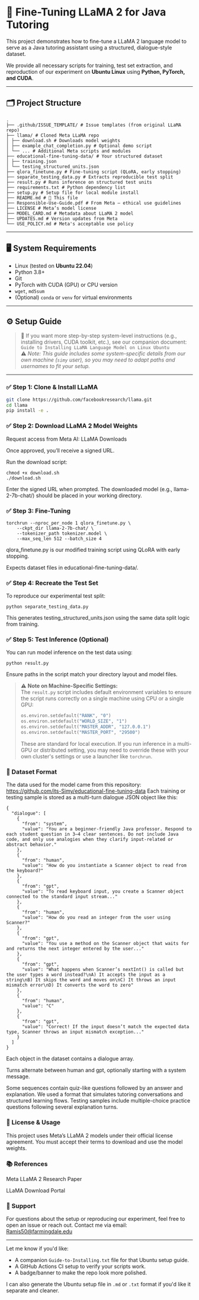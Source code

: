 # 🧠 Fine-Tuning LLaMA 2 for Java Tutoring

This project demonstrates how to fine-tune a LLaMA 2 language model to serve as a Java tutoring assistant using a structured, dialogue-style dataset.

We provide all necessary scripts for training, test set extraction, and reproduction of our experiment on **Ubuntu Linux** using **Python, PyTorch, and CUDA**.

---

## 🗂 Project Structure
```
.
├── .github/ISSUE_TEMPLATE/ # Issue templates (from original LLaMA repo)
├── llama/ # Cloned Meta LLaMA repo
│ ├── download.sh # Downloads model weights
│ ├── example_chat_completion.py # Optional demo script
│ └── ... # Additional Meta scripts and modules
├── educational-fine-tuning-data/ # Your structured dataset
│ ├── training.json
│ └── testing_structured_units.json
├── qlora_finetune.py # Fine-tuning script (QLoRA, early stopping)
├── separate_testing_data.py # Extracts reproducible test split
├── result.py # Runs inference on structured test units
├── requirements.txt # Python dependency list
├── setup.py # Setup file for local module install
├── README.md # 📄 This file
├── Responsible-Use-Guide.pdf # From Meta – ethical use guidelines
├── LICENSE # Meta’s model license
├── MODEL_CARD.md # Metadata about LLaMA 2 model
├── UPDATES.md # Version updates from Meta
└── USE_POLICY.md # Meta's acceptable use policy
```


---

## 🖥️ System Requirements

- Linux (tested on **Ubuntu 22.04**)
- Python 3.8+
- Git
- PyTorch with CUDA (GPU) or CPU version
- `wget`, `md5sum`
- (Optional) `conda` or `venv` for virtual environments

---

## ⚙️ Setup Guide

> 📌 If you want more step-by-step system-level instructions (e.g., installing drivers, CUDA toolkit, etc.), see our companion document:  
> `Guide to Installing LLaMA Language Model on Linux Ubuntu`  
> ⚠️ *Note: This guide includes some system-specific details from our own machine (`simy` user), so you may need to adapt paths and usernames to fit your setup.*

---

### ✅ Step 1: Clone & Install LLaMA

```bash
git clone https://github.com/facebookresearch/llama.git
cd llama
pip install -e .
```

### ✅ Step 2: Download LLaMA 2 Model Weights
Request access from Meta AI: LLaMA Downloads

Once approved, you’ll receive a signed URL.

Run the download script:

```
chmod +x download.sh
./download.sh
```
Enter the signed URL when prompted. The downloaded model (e.g., llama-2-7b-chat/) should be placed in your working directory.

### ✅ Step 3: Fine-Tuning
```
torchrun --nproc_per_node 1 qlora_finetune.py \
    --ckpt_dir llama-2-7b-chat/ \
    --tokenizer_path tokenizer.model \
    --max_seq_len 512 --batch_size 4
```
qlora_finetune.py is our modified training script using QLoRA with early stopping.

Expects dataset files in educational-fine-tuning-data/.

### ✅ Step 4: Recreate the Test Set
To reproduce our experimental test split:

```
python separate_testing_data.py
```
This generates testing_structured_units.json using the same data split logic from training.

### ✅ Step 5: Test Inference (Optional)
You can run model inference on the test data using:

```
python result.py
```
Ensure paths in the script match your directory layout and model files.


> ⚠️ **Note on Machine-Specific Settings:**  
> The `result.py` script includes default environment variables to ensure the script runs correctly on a single machine using CPU or a single GPU:
>
> ```python
> os.environ.setdefault("RANK", "0")
> os.environ.setdefault("WORLD_SIZE", "1")
> os.environ.setdefault("MASTER_ADDR", "127.0.0.1")
> os.environ.setdefault("MASTER_PORT", "29500")
> ```
>
> These are standard for local execution. If you run inference in a multi-GPU or distributed setting, you may need to override these with your own cluster's settings or use a launcher like `torchrun`.

### 🧪 Dataset Format
The data used for the model came from this repository:
https://github.com/its-Simy/educational-fine-tuning-data
Each training or testing sample is stored as a multi-turn dialogue JSON object like this:
```
{
  "dialogue": [
    {
      "from": "system",
      "value": "You are a beginner-friendly Java professor. Respond to each student question in 3–4 clear sentences. Do not include Java code, and only use analogies when they clarify input-related or abstract behavior."
    },
    {
      "from": "human",
      "value": "How do you instantiate a Scanner object to read from the keyboard?"
    },
    {
      "from": "gpt",
      "value": "To read keyboard input, you create a Scanner object connected to the standard input stream..."
    },
    {
      "from": "human",
      "value": "How do you read an integer from the user using Scanner?"
    },
    {
      "from": "gpt",
      "value": "You use a method on the Scanner object that waits for and returns the next integer entered by the user..."
    },
    {
      "from": "gpt",
      "value": "What happens when Scanner’s nextInt() is called but the user types a word instead?\nA) It accepts the input as a string\nB) It skips the word and moves on\nC) It throws an input mismatch error\nD) It converts the word to zero"
    },
    {
      "from": "human",
      "value": "C"
    },
    {
      "from": "gpt",
      "value": "Correct! If the input doesn’t match the expected data type, Scanner throws an input mismatch exception..."
    }
  ]
}
```
Each object in the dataset contains a dialogue array.

Turns alternate between human and gpt, optionally starting with a system message.

Some sequences contain quiz-like questions followed by an answer and explanation.
We used a format that simulates tutoring conversations and structured learning flows. Testing samples include multiple-choice practice questions following several explanation turns.

### 📄 License & Usage
This project uses Meta’s LLaMA 2 models under their official license agreement. You must accept their terms to download and use the model weights.

### 📚 References
Meta LLaMA 2 Research Paper

LLaMA Download Portal

### 🙋 Support
For questions about the setup or reproducing our experiment, feel free to open an issue or reach out.
Contact me via email: [Ramis50@farmingdale.edu](mailto:Ramis50@farmingdale.edu)

---

Let me know if you'd like:
- A companion `Guide-to-Installing.txt` file for that Ubuntu setup guide.
- A GitHub Actions CI setup to verify your scripts work.
- A badge/banner to make the repo look more polished.

I can also generate the Ubuntu setup file in `.md` or `.txt` format if you'd like it separate and cleaner.
